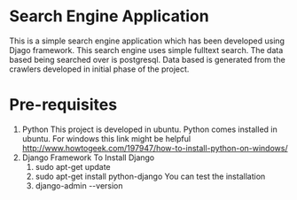# Search Engine Application
This is a simple search engine application which has been developed using Djago framework.
This search engine uses simple fulltext search. The data based being searched over is postgresql.
Data based is generated from the crawlers developed in initial phase of the project.

# Pre-requisites
1. Python
This project is developed in ubuntu. Python comes installed in ubuntu. For windows this link might be helpful http://www.howtogeek.com/197947/how-to-install-python-on-windows/
2. Django Framework
To Install Django
   1. sudo apt-get update
   2. sudo apt-get install python-django
You can test the installation 
   1. django-admin --version

